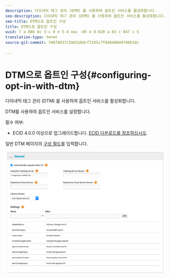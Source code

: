 ```yaml
---
description: 다이내믹 태그 관리 (DTM) 를 사용하여 옵트인 서비스를 활성화합니다.
seo-description: 다이내믹 태그 관리 (DTM) 를 사용하여 옵트인 서비스를 활성화합니다.
seo-title: DTM으로 옵트인 구성
title: DTM으로 옵트인 구성
uuid: 7 a 886 bc 3-c 9 e 5-4 eac -85 e 8-828 a 83 c 847 c 5
translation-type: tm+mt
source-git-commit: 746f8937c59d318dcf7245c7f8484884974601dc

---
```



# DTM으로 옵트인 구성{#configuring-opt-in-with-dtm}

다이내믹 태그 관리 (DTM) 를 사용하여 옵트인 서비스를 활성화합니다.

DTM를 사용하여 옵트인 서비스를 설정합니다.

필수 여부:

* ECID 4.0.0 이상으로 업그레이드합니다. [ECID 다운로드를 참조하십시오](https://github.com/Adobe-Marketing-Cloud/id-service/releases).

일반 DTM 페이지의 [구성 필드](/help/implementation-guides/opt-in-service/api.md)를 입력합니다.

![](assets/DTM-example.png)
